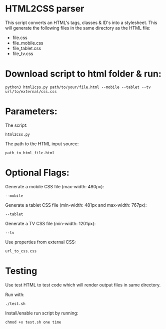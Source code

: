 # HTML2CSS parser
This script converts an HTML's tags, classes & ID's into a stylesheet.
This will generate the following files in the same directory as the HTML file:
- file.css
- file_mobile.css
- file_tablet.css
- file_tv.css

# Download script to html folder & run:
```
python3 html2css.py path/to/your/file.html --mobile --tablet --tv url/to/external/css.css
```
    
# Parameters:
The script:
```
html2css.py
```

The path to the HTML input source: 
```
path_to_html_file.html
```

# Optional Flags:
Generate a mobile CSS file (max-width: 480px):
```
--mobile
```

Generate a tablet CSS file (min-width: 481px and max-width: 767px):
```
--tablet
```

Generate a TV CSS file (min-width: 1201px):
```    
--tv
```

Use properties from external CSS:
```
url_to_css.css
```

# Testing
Use test HTML to test code which will render output files in same directory.

Run with:
```
./test.sh
```

Install/enable run script by running:
```
chmod +x test.sh one time
```